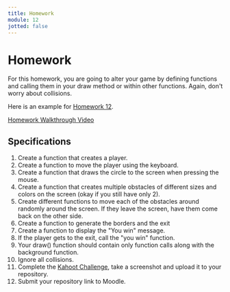 ```yaml
---
title: Homework
module: 12
jotted: false
---
```


# Homework

For this homework, you are going to alter your game by defining functions and calling them in your draw method or within other functions. Again, don't worry about collisions.

Here is an example for <a href="https://github.com/Montana-Media-Arts/120_CreativeCoding1-Fall2022-Samples/tree/main/Homework%2012" target="_blank">Homework 12</a>.

<p><a href="//youtu.be/FGzyw7Jtyq4" data-lity>Homework Walkthrough Video</a></p>

## Specifications

1. Create a function that creates a player.
2. Create a function to move the player using the keyboard.
3. Create a function that draws the circle to the screen when pressing the mouse.
4. Create a function that creates multiple obstacles of different sizes and colors on the screen (okay if you still have only 2).
5. Create different functions to move each of the obstacles around randomly around the screen.  If they leave the screen, have them come back on the other side.
6. Create a function to generate the borders and the exit
7. Create a function to display the "You win" message.
8. If the player gets to the exit, call the "you win" function.
9. Your draw() function should contain only function calls along with the background function.
10. Ignore all collisions.
11. Complete the <a href="https://kahoot.it/challenge/02111702?challenge-id=84387498-97d5-4d82-ae4e-eabb1c94cf58_1667685138051" target="_blank">Kahoot Challenge</a>, take a screenshot and upload it to your repository.
12. Submit your repository link to Moodle.